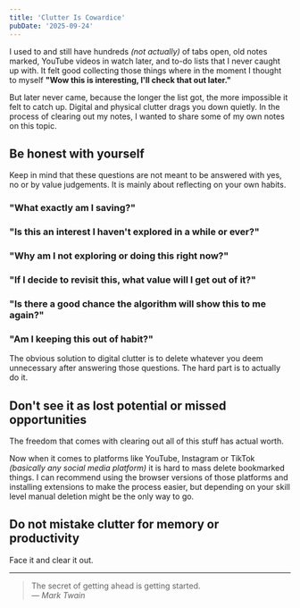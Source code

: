 ```yaml
---
title: 'Clutter Is Cowardice'
pubDate: '2025-09-24'
---
```


I used to and still have hundreds _(not actually)_ of tabs open, old notes marked, YouTube videos in watch later, and to-do lists that I never caught up with. It felt good collecting those things where in the moment I thought to myself **"Wow this is interesting, I'll check that out later."**

But later never came, because the longer the list got, the more impossible it felt to catch up. Digital and physical clutter drags you down quietly. In the process of clearing out my notes, I wanted to share some of my own notes on this topic.

## Be honest with yourself

Keep in mind that these questions are not meant to be answered with yes, no or by value judgements. It is mainly about reflecting on your own habits.

### "What exactly am I saving?"

### "Is this an interest I haven't explored in a while or ever?"

### "Why am I not exploring or doing this right now?"

### "If I decide to revisit this, what value will I get out of it?"

### "Is there a good chance the algorithm will show this to me again?"

### "Am I keeping this out of habit?"

The obvious solution to digital clutter is to delete whatever you deem unnecessary after answering those questions. The hard part is to actually do it.

## Don't see it as lost potential or missed opportunities

The freedom that comes with clearing out all of this stuff has actual worth.

Now when it comes to platforms like YouTube, Instagram or TikTok _(basically any social media platform)_ it is hard to mass delete bookmarked things. I can recommend using the browser versions of those platforms and installing extensions to make the process easier, but depending on your skill level manual deletion might be the only way to go.

## Do not mistake clutter for memory or productivity

Face it and clear it out.

---

> The secret of getting ahead is getting started.<br>
> — <cite>Mark Twain</cite>
